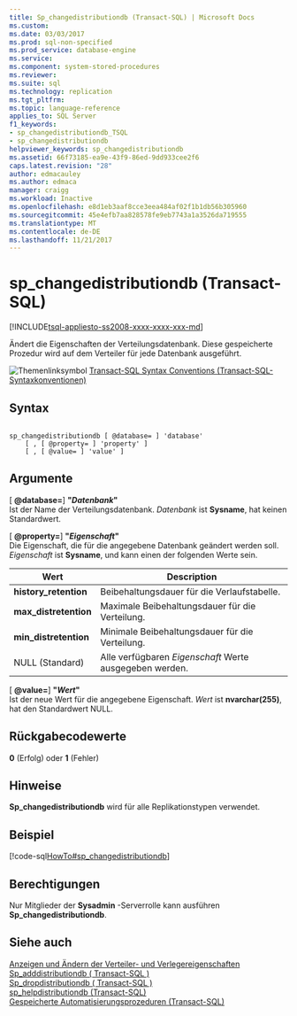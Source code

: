 ```yaml
---
title: Sp_changedistributiondb (Transact-SQL) | Microsoft Docs
ms.custom: 
ms.date: 03/03/2017
ms.prod: sql-non-specified
ms.prod_service: database-engine
ms.service: 
ms.component: system-stored-procedures
ms.reviewer: 
ms.suite: sql
ms.technology: replication
ms.tgt_pltfrm: 
ms.topic: language-reference
applies_to: SQL Server
f1_keywords:
- sp_changedistributiondb_TSQL
- sp_changedistributiondb
helpviewer_keywords: sp_changedistributiondb
ms.assetid: 66f73185-ea9e-43f9-86ed-9dd933cee2f6
caps.latest.revision: "28"
author: edmacauley
ms.author: edmaca
manager: craigg
ms.workload: Inactive
ms.openlocfilehash: e8d1eb3aaf8cce3eea484af02f1b1db56b305960
ms.sourcegitcommit: 45e4efb7aa828578fe9eb7743a1a3526da719555
ms.translationtype: MT
ms.contentlocale: de-DE
ms.lasthandoff: 11/21/2017
---
```

# <a name="spchangedistributiondb-transact-sql"></a>sp_changedistributiondb (Transact-SQL)
[!INCLUDE[tsql-appliesto-ss2008-xxxx-xxxx-xxx-md](../../includes/tsql-appliesto-ss2008-xxxx-xxxx-xxx-md.md)]

  Ändert die Eigenschaften der Verteilungsdatenbank. Diese gespeicherte Prozedur wird auf dem Verteiler für jede Datenbank ausgeführt.  
  
 ![Themenlinksymbol](../../database-engine/configure-windows/media/topic-link.gif "Topic link icon") [Transact-SQL Syntax Conventions (Transact-SQL-Syntaxkonventionen)](../../t-sql/language-elements/transact-sql-syntax-conventions-transact-sql.md)  
  
## <a name="syntax"></a>Syntax  
  
```  
  
sp_changedistributiondb [ @database= ] 'database'   
    [ , [ @property= ] 'property' ]   
    [ , [ @value= ] 'value' ]  
```  
  
## <a name="arguments"></a>Argumente  
 [  **@database=**] **"***Datenbank***"**  
 Ist der Name der Verteilungsdatenbank. *Datenbank* ist **Sysname**, hat keinen Standardwert.  
  
 [  **@property=**] **"***Eigenschaft***"**  
 Die Eigenschaft, die für die angegebene Datenbank geändert werden soll. *Eigenschaft* ist **Sysname**, und kann einen der folgenden Werte sein.  
  
|Wert|Description|  
|-----------|-----------------|  
|**history_retention**|Beibehaltungsdauer für die Verlaufstabelle.|  
|**max_distretention**|Maximale Beibehaltungsdauer für die Verteilung.|  
|**min_distretention**|Minimale Beibehaltungsdauer für die Verteilung.|  
|NULL (Standard)|Alle verfügbaren *Eigenschaft* Werte ausgegeben werden.|  
  
 [  **@value=**] **"***Wert***"**  
 Ist der neue Wert für die angegebene Eigenschaft. *Wert* ist **nvarchar(255)**, hat den Standardwert NULL.  
  
## <a name="return-code-values"></a>Rückgabecodewerte  
 **0** (Erfolg) oder **1** (Fehler)  
  
## <a name="remarks"></a>Hinweise  
 **Sp_changedistributiondb** wird für alle Replikationstypen verwendet.  
  
## <a name="example"></a>Beispiel  
 [!code-sql[HowTo#sp_changedistributiondb](../../relational-databases/replication/codesnippet/tsql/sp-changedistributiondb-_1.sql)]  
  
## <a name="permissions"></a>Berechtigungen  
 Nur Mitglieder der **Sysadmin** -Serverrolle kann ausführen **Sp_changedistributiondb**.  
  
## <a name="see-also"></a>Siehe auch  
 [Anzeigen und Ändern der Verteiler- und Verlegereigenschaften](../../relational-databases/replication/view-and-modify-distributor-and-publisher-properties.md)   
 [Sp_adddistributiondb &#40; Transact-SQL &#41;](../../relational-databases/system-stored-procedures/sp-adddistributiondb-transact-sql.md)   
 [Sp_dropdistributiondb &#40; Transact-SQL &#41;](../../relational-databases/system-stored-procedures/sp-dropdistributiondb-transact-sql.md)   
 [sp_helpdistributiondb &#40;Transact-SQL&#41;](../../relational-databases/system-stored-procedures/sp-helpdistributiondb-transact-sql.md)   
 [Gespeicherte Automatisierungsprozeduren &#40;Transact-SQL&#41;](../../relational-databases/system-stored-procedures/replication-stored-procedures-transact-sql.md)  
  
  
